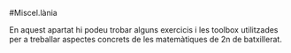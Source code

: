 #Miscel.lània

En aquest apartat hi podeu trobar alguns exercicis i les toolbox utilitzades per a treballar aspectes concrets de les matemàtiques de 2n de batxillerat.
